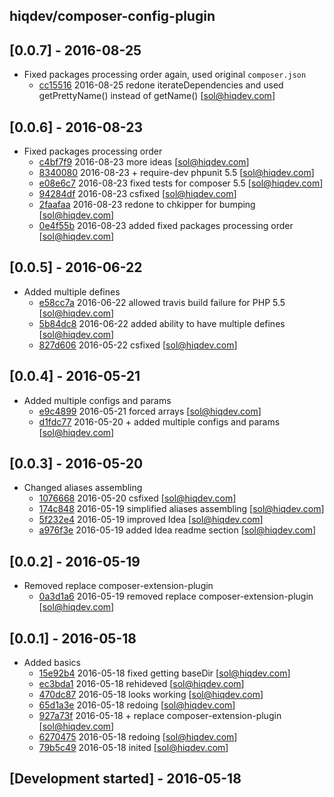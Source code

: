 hiqdev/composer-config-plugin
-----------------------------

## [0.0.7] - 2016-08-25

- Fixed packages processing order again, used original `composer.json`
    - [cc15516] 2016-08-25 redone iterateDependencies and used getPrettyName() instead of getName() [sol@hiqdev.com]

## [0.0.6] - 2016-08-23

- Fixed packages processing order
    - [c4bf7f9] 2016-08-23 more ideas [sol@hiqdev.com]
    - [8340080] 2016-08-23 + require-dev phpunit 5.5 [sol@hiqdev.com]
    - [e08e6c7] 2016-08-23 fixed tests for composer 5.5 [sol@hiqdev.com]
    - [94284df] 2016-08-23 csfixed [sol@hiqdev.com]
    - [2faafaa] 2016-08-23 redone to chkipper for bumping [sol@hiqdev.com]
    - [0e4f55b] 2016-08-23 added fixed packages processing order [sol@hiqdev.com]

## [0.0.5] - 2016-06-22

- Added multiple defines
    - [e58cc7a] 2016-06-22 allowed travis build failure for PHP 5.5 [sol@hiqdev.com]
    - [5b84dc8] 2016-06-22 added ability to have multiple defines [sol@hiqdev.com]
    - [827d606] 2016-05-22 csfixed [sol@hiqdev.com]

## [0.0.4] - 2016-05-21

- Added multiple configs and params
    - [e9c4899] 2016-05-21 forced arrays [sol@hiqdev.com]
    - [d1fdc77] 2016-05-20 + added multiple configs and params [sol@hiqdev.com]

## [0.0.3] - 2016-05-20

- Changed aliases assembling
    - [1076668] 2016-05-20 csfixed [sol@hiqdev.com]
    - [174c848] 2016-05-19 simplified aliases assembling [sol@hiqdev.com]
    - [5f232e4] 2016-05-19 improved Idea [sol@hiqdev.com]
    - [a976f3e] 2016-05-19 added Idea readme section [sol@hiqdev.com]

## [0.0.2] - 2016-05-19

- Removed replace composer-extension-plugin
    - [0a3d1a6] 2016-05-19 removed replace composer-extension-plugin [sol@hiqdev.com]

## [0.0.1] - 2016-05-18

- Added basics
    - [15e92b4] 2016-05-18 fixed getting baseDir [sol@hiqdev.com]
    - [ec3bda1] 2016-05-18 rehideved [sol@hiqdev.com]
    - [470dc87] 2016-05-18 looks working [sol@hiqdev.com]
    - [65d1a3e] 2016-05-18 redoing [sol@hiqdev.com]
    - [927a73f] 2016-05-18 + replace composer-extension-plugin [sol@hiqdev.com]
    - [6270475] 2016-05-18 redoing [sol@hiqdev.com]
    - [79b5c49] 2016-05-18 inited [sol@hiqdev.com]

## [Development started] - 2016-05-18

[e58cc7a]: https://github.com/hiqdev/composer-config-plugin/commit/e58cc7a
[5b84dc8]: https://github.com/hiqdev/composer-config-plugin/commit/5b84dc8
[827d606]: https://github.com/hiqdev/composer-config-plugin/commit/827d606
[e9c4899]: https://github.com/hiqdev/composer-config-plugin/commit/e9c4899
[d1fdc77]: https://github.com/hiqdev/composer-config-plugin/commit/d1fdc77
[1076668]: https://github.com/hiqdev/composer-config-plugin/commit/1076668
[174c848]: https://github.com/hiqdev/composer-config-plugin/commit/174c848
[5f232e4]: https://github.com/hiqdev/composer-config-plugin/commit/5f232e4
[a976f3e]: https://github.com/hiqdev/composer-config-plugin/commit/a976f3e
[0a3d1a6]: https://github.com/hiqdev/composer-config-plugin/commit/0a3d1a6
[15e92b4]: https://github.com/hiqdev/composer-config-plugin/commit/15e92b4
[ec3bda1]: https://github.com/hiqdev/composer-config-plugin/commit/ec3bda1
[470dc87]: https://github.com/hiqdev/composer-config-plugin/commit/470dc87
[65d1a3e]: https://github.com/hiqdev/composer-config-plugin/commit/65d1a3e
[927a73f]: https://github.com/hiqdev/composer-config-plugin/commit/927a73f
[6270475]: https://github.com/hiqdev/composer-config-plugin/commit/6270475
[79b5c49]: https://github.com/hiqdev/composer-config-plugin/commit/79b5c49
[0e4f55b]: https://github.com/hiqdev/composer-config-plugin/commit/0e4f55b
[c4bf7f9]: https://github.com/hiqdev/composer-config-plugin/commit/c4bf7f9
[8340080]: https://github.com/hiqdev/composer-config-plugin/commit/8340080
[e08e6c7]: https://github.com/hiqdev/composer-config-plugin/commit/e08e6c7
[94284df]: https://github.com/hiqdev/composer-config-plugin/commit/94284df
[2faafaa]: https://github.com/hiqdev/composer-config-plugin/commit/2faafaa
[cc15516]: https://github.com/hiqdev/composer-config-plugin/commit/cc15516
